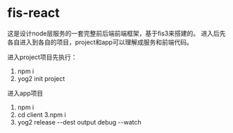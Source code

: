 # fis-react
这是设计node层服务的一套完整前后端前端框架，基于fis3来搭建的。
进入后先各自进入到各自的项目，project和app可以理解成服务和前端代码。

进入project项目先执行：
1. npm i
2. yog2 init project



进入app项目
1. npm i
2. cd client
3.npm i
4. yog2 release --dest output debug --watch
